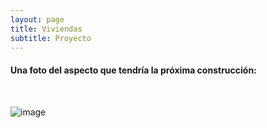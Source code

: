 ```yaml
---
layout: page
title: Viviendas
subtitle: Proyecto 
---
```


<h4>Una foto del aspecto que tendría la próxima construcción:</h4>
<br>

![image](https://scontent.fmad3-2.fna.fbcdn.net/t31.0-8/13495502_636453039835911_4203657765766023040_o.jpg)
